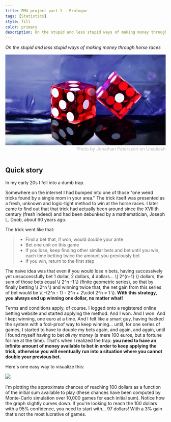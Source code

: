 ```yaml
---
title: PMU project part 1 — Prologue
tags: [Statistics]
style: fill
color: primary
description: On the stupid and less stupid ways of making money through horse races.
---
```


<script type="text/javascript"
        src="https://cdnjs.cloudflare.com/ajax/libs/mathjax/2.7.0/MathJax.js?config=TeX-AMS_CHTML"></script>

*On the stupid and less stupid ways of making money through horse races*

<img src="../images/dice.jpg">
<div style="color: #BABABA; text-align:right">Photo by Jonathan Petersson on Unsplash</div>
<br>

## Quick story

In my early 20s I fell into a dumb trap.

Somewhere on the internet I had bumped into one of those "one weird tricks found by a single mom in your area." The trick itself
was presented as a fresh, unknown and logic-tight method to win at the horse races. I later came to find out that that trick had actually been around since the XVIIIth century (fresh indeed) and had been debunked by a mathematician, Joseph L. Doob, about 60 years ago.

The trick went like that:

> - Find a bet that, if won, would double your ante
> - Bet one unit on this game
> - If you lose, keep finding other similar bets and bet until you win, each time betting twice the amount you previously bet
> - If you win, return to the first step

The naive idea was that even if you would lose n bets, having successively yet unsuccessfully bet 1 dollar, 2 dollars, 4 dollars... \\( 2^{n-1} \\) dollars, the sum of those bets equal \\( 2^n -1 \\) (finite geometric series), so that by finally betting \\( 2^n \\) and winning twice that, the net gain from this series of bet would be \\( -(2^n - 1) - 2^n + 2\cdot 2^n = 1 \\). **With this strategy, you always end up winning one dollar, no matter what!**

Terms and conditions apply, of course. I logged onto a registered online betting website and started applying the method. And I won. And I won. And I kept winning, one euro at a time. And I felt like a smart guy, having hacked the system with a fool-proof way to keep winning... until, for one series of games, I started to have to double my bets again, and again, and again, until I found myself having to bet *all my money* (a mere 100 euros, but a fortune for me at the time). That's when I realized the trap: **you need to have an infinite amount of money available to bet in order to keep applying the trick, otherwise you will eventually run into a situation where you cannot double your previous bet.**

Here's one easy way to visualize this:

<img src="../images/pmu-1-img1.jpg">

I'm plotting the approximate chances of reaching 100 dollars as a function of the initial sum available to play (these chances have been computed by Monte-Carlo simulation over 10,000 games for each initial sum). Notice how the graph slightly curves down. If you're looking to reach the 100 dollars with a 95% confidence, you need to start with... 97 dollars! With a 3% gain that's not the most lucrative of games.



